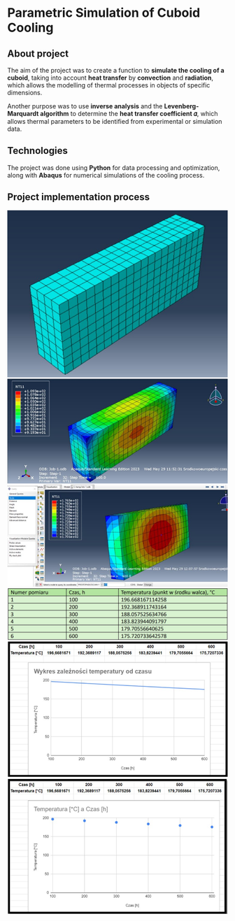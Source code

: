 # Parametric Simulation of Cuboid Cooling

## About project
The aim of the project was to create a function to **simulate the cooling of a cuboid**, taking into account **heat transfer** by **convection** and **radiation**, 
which allows the modelling of thermal processes in objects of specific dimensions.

Another purpose was to use **inverse analysis** and the **Levenberg-Marquardt algorithm** to determine the **heat transfer coefficient 𝛼**, which allows thermal 
parameters to be identified from experimental or simulation data.

## Technologies
The project was done using **Python** for data processing and optimization, along with **Abaqus** for numerical simulations of the cooling process.

## Project implementation process

![1](images/1.jpg)
![2](images/2.jpg)
![3](images/3.jpg)
![4](images/4.jpg)
![5](images/5.jpg)
![6](images/6.jpg)

